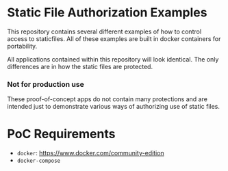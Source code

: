 # Static File Authorization Examples

This repository contains several different examples of how to control access to staticfiles. All of these examples are built in docker containers for portability.

All applications contained within this repository will look identical. The only differences are in how the static files are protected. 

### Not for production use
These proof-of-concept apps do not contain many protections and are intended just to demonstrate various ways of authorizing use of static files.

# PoC Requirements
* `docker`: https://www.docker.com/community-edition 
* `docker-compose`
